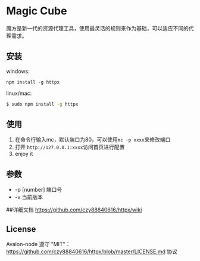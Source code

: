 # Magic Cube

魔方是新一代的资源代理工具，使用最灵活的规则来作为基础，可以适应不同的代理需求。

## 安装

windows:
```
npm install -g httpx
```
linux/mac:
```bash
$ sudo npm install -g httpx
```

## 使用
1. 在命令行输入mc，默认端口为80，可以使用```mc -p xxxx```来修改端口
2. 打开 ```http://127.0.0.1:xxxx```访问首页进行配置
3. enjoy it

## 参数

 * -p [number] 端口号
 * -v 当前版本

##详细文档
https://github.com/czy88840616/httpx/wiki

## License
Avalon-node 遵守 "MIT"：https://github.com/czy88840616/httpx/blob/master/LICENSE.md 协议
